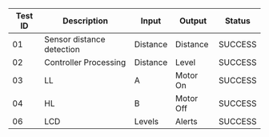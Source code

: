 <html>
<body>
<!--StartFragment-->

Test ID | Description | Input | Output | Status
-- | -- | -- | -- | --
01 | Sensor distance detection | Distance | Distance | SUCCESS
02 |  Controller Processing | Distance | Level | SUCCESS
03 | LL | A |  Motor On | SUCCESS
04 | HL | B |  Motor Off| SUCCESS
06 | LCD | Levels |  Alerts | SUCCESS

<!--EndFragment-->
</body>
</html>
